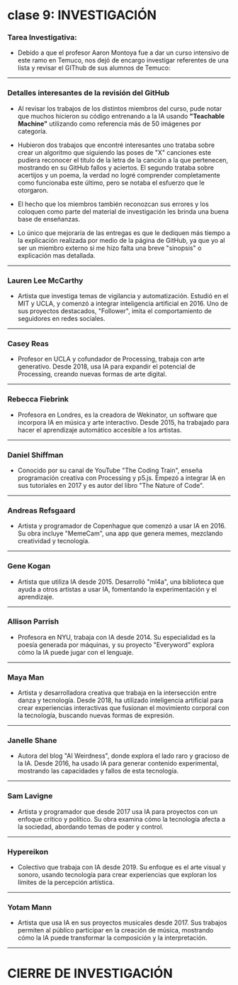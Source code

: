 # clase 9: INVESTIGACIÓN

### Tarea Investigativa: 
- Debido a que el profesor Aaron Montoya fue a dar un curso intensivo de este ramo en Temuco, nos dejó de encargo investigar referentes de una lista y revisar el GIThub de sus alumnos de Temuco:
---
### Detalles interesantes de la revisión del GitHub
- Al revisar los trabajos de los distintos miembros del curso, pude notar que muchos hicieron su código entrenando a la IA usando **"Teachable Machine"** utilizando como referencia más de 50 imágenes por categoría.

- Hubieron dos trabajos que encontré interesantes uno trataba sobre crear un algoritmo que siguiendo las poses de "X" canciones este pudiera reconocer el titulo de la letra de la canción a la que pertenecen, mostrando en su GitHub fallos y aciertos.   El segundo trataba sobre acertijos y un poema, la verdad no logré comprender completamente como funcionaba este último, pero se notaba el esfuerzo que le otorgaron.

- El hecho que los miembros también reconozcan sus errores y los coloquen como parte del material de investigación les brinda una buena base de enseñanzas.

- Lo único que mejoraría de las entregas es que le dediquen más tiempo a la explicación realizada por medio de la página de GitHub, ya que yo al ser un miembro externo si me hizo falta una breve "sinopsis" o explicación mas detallada.

---
### Lauren Lee McCarthy
- Artista que investiga temas de vigilancia y automatización. Estudió en el MIT y UCLA, y comenzó a integrar inteligencia artificial en 2016. Uno de sus proyectos destacados, "Follower", imita el comportamiento de seguidores en redes sociales.

---

### Casey Reas
- Profesor en UCLA y cofundador de Processing, trabaja con arte generativo. Desde 2018, usa IA para expandir el potencial de Processing, creando nuevas formas de arte digital.

---
### Rebecca Fiebrink
- Profesora en Londres, es la creadora de Wekinator, un software que incorpora IA en música y arte interactivo. Desde 2015, ha trabajado para hacer el aprendizaje automático accesible a los artistas.

---
### Daniel Shiffman
- Conocido por su canal de YouTube "The Coding Train", enseña programación creativa con Processing y p5.js. Empezó a integrar IA en sus tutoriales en 2017 y es autor del libro "The Nature of Code".

---
### Andreas Refsgaard
- Artista y programador de Copenhague que comenzó a usar IA en 2016. Su obra incluye "MemeCam", una app que genera memes, mezclando creatividad y tecnología.

---
### Gene Kogan
- Artista que utiliza IA desde 2015. Desarrolló "ml4a", una biblioteca que ayuda a otros artistas a usar IA, fomentando la experimentación y el aprendizaje.

---
### Allison Parrish
- Profesora en NYU, trabaja con IA desde 2014. Su especialidad es la poesía generada por máquinas, y su proyecto "Everyword" explora cómo la IA puede jugar con el lenguaje.

---
### Maya Man
- Artista y desarrolladora creativa que trabaja en la intersección entre danza y tecnología. Desde 2018, ha utilizado inteligencia artificial para crear experiencias interactivas que fusionan el movimiento corporal con la tecnología, buscando nuevas formas de expresión.

---
### Janelle Shane
- Autora del blog "AI Weirdness", donde explora el lado raro y gracioso de la IA. Desde 2016, ha usado IA para generar contenido experimental, mostrando las capacidades y fallos de esta tecnología.

---
### Sam Lavigne
- Artista y programador que desde 2017 usa IA para proyectos con un enfoque crítico y político. Su obra examina cómo la tecnología afecta a la sociedad, abordando temas de poder y control.

---
### Hypereikon
- Colectivo que trabaja con IA desde 2019. Su enfoque es el arte visual y sonoro, usando tecnología para crear experiencias que exploran los límites de la percepción artística.

---
### Yotam Mann
- Artista que usa IA en sus proyectos musicales desde 2017. Sus trabajos permiten al público participar en la creación de música, mostrando cómo la IA puede transformar la composición y la interpretación.

---

# CIERRE DE INVESTIGACIÓN
